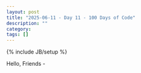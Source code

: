 ```yaml
---
layout: post
title: "2025-06-11 - Day 11 - 100 Days of Code"
description: ""
category:
tags: []
---
```

{% include JB/setup %}

Hello, Friends -

